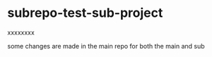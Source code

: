 # subrepo-test-sub-project

xxxxxxxx

some changes are made in the main repo for both the main and sub
